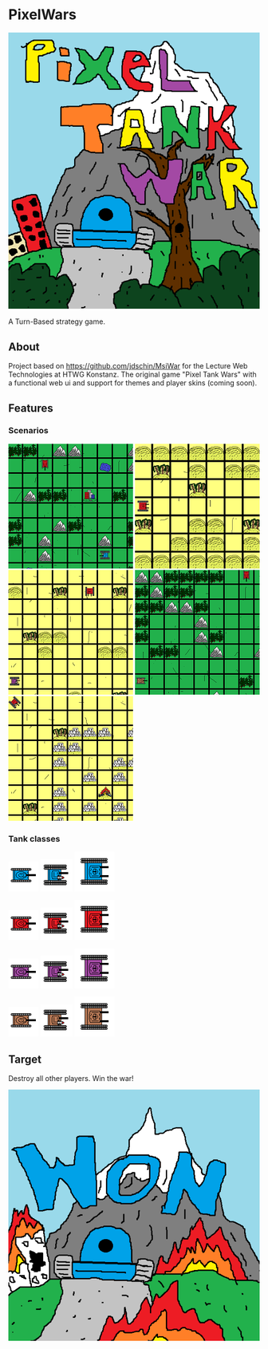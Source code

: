 # PixelWars

![Alt-Text](https://github.com/AbgespaceterTyp/PixelWars/blob/master/pixel-wars-play/public/images/background_opening.png "Pixel Tank Wars")

A Turn-Based strategy game.

## About

Project based on https://github.com/jdschin/MsiWar for the Lecture Web Technologies at HTWG Konstanz.
The original game "Pixel Tank Wars" with a functional web ui and support for themes and player skins (coming soon).

## Features

### Scenarios

![Alt-Text](https://github.com/AbgespaceterTyp/PixelWars/blob/master/pixel-wars-play/public/images/Scenario_0.png "Black Wood Battle")
![Alt-Text](https://github.com/AbgespaceterTyp/PixelWars/blob/master/pixel-wars-play/public/images/Scenario_1.png "Grand Canyon")
![Alt-Text](https://github.com/AbgespaceterTyp/PixelWars/blob/master/pixel-wars-play/public/images/Scenario_2.png "Desert War")
![Alt-Text](https://github.com/AbgespaceterTyp/PixelWars/blob/master/pixel-wars-play/public/images/Scenario_3.png "Showdown in the Alps")
![Alt-Text](https://github.com/AbgespaceterTyp/PixelWars/blob/master/pixel-wars-play/public/images/Scenario_4.png "Back Hawk Down")

### Tank classes

![Alt-Text](https://github.com/AbgespaceterTyp/PixelWars/blob/master/pixel-wars-play/public/images/light_tank_blue_90.png "Light Tank")
![Alt-Text](https://github.com/AbgespaceterTyp/PixelWars/blob/master/pixel-wars-play/public/images/medium_tank_blue_90.png "Medium Tank")
![Alt-Text](https://github.com/AbgespaceterTyp/PixelWars/blob/master/pixel-wars-play/public/images/heavy_tank_blue_90.png "Heavy Tank")

![Alt-Text](https://github.com/AbgespaceterTyp/PixelWars/blob/master/pixel-wars-play/public/images/light_tank_red_90.png "Light Tank")
![Alt-Text](https://github.com/AbgespaceterTyp/PixelWars/blob/master/pixel-wars-play/public/images/medium_tank_red_90.png "Medium Tank")
![Alt-Text](https://github.com/AbgespaceterTyp/PixelWars/blob/master/pixel-wars-play/public/images/heavy_tank_red_90.png "Heavy Tank")

![Alt-Text](https://github.com/AbgespaceterTyp/PixelWars/blob/master/pixel-wars-play/public/images/light_tank_purple_90.png "Light Tank")
![Alt-Text](https://github.com/AbgespaceterTyp/PixelWars/blob/master/pixel-wars-play/public/images/medium_tank_purple_90.png "Medium Tank")
![Alt-Text](https://github.com/AbgespaceterTyp/PixelWars/blob/master/pixel-wars-play/public/images/heavy_tank_purple_90.png "Heavy Tank")

![Alt-Text](https://github.com/AbgespaceterTyp/PixelWars/blob/master/pixel-wars-play/public/images/light_tank_brown_90.png "Light Tank")
![Alt-Text](https://github.com/AbgespaceterTyp/PixelWars/blob/master/pixel-wars-play/public/images/medium_tank_brown_90.png "Medium Tank")
![Alt-Text](https://github.com/AbgespaceterTyp/PixelWars/blob/master/pixel-wars-play/public/images/heavy_tank_brown_90.png "Heavy Tank")

## Target

Destroy all other players. Win the war!

![Alt-Text](https://github.com/AbgespaceterTyp/PixelWars/blob/master/pixel-wars-play/public/images/background_won_blue.png "Win the war!")
